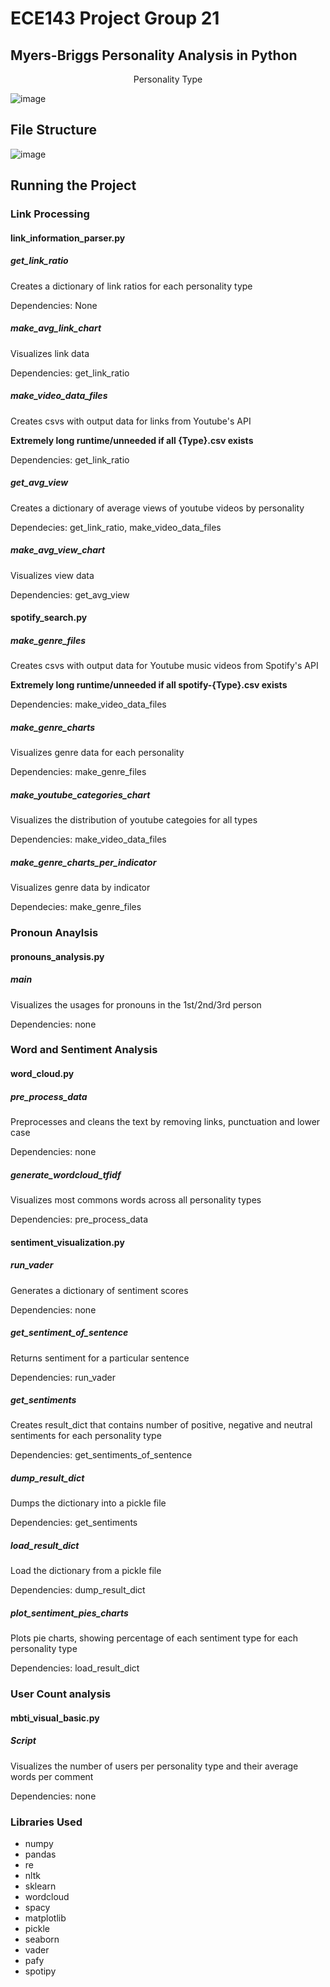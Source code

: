 # ECE143 Project Group 21
## Myers-Briggs Personality Analysis in Python
<p align="center">
    Personality Type
</p>

![image](https://github.com/admunk/ece143project/blob/main/Images/MeyersBriggs.jpg)

## File Structure
![image](https://github.com/admunk/ece143project/blob/main/Images/Structure.png)

## Running the Project

### Link Processing

#### link_information_parser.py
##### get_link_ratio
Creates a dictionary of link ratios for each personality type</p>
Dependencies: None</p>

##### make_avg_link_chart
Visualizes link data</p>
Dependencies: get_link_ratio</p>

##### make_video_data_files
Creates csvs with output data for links from Youtube's API</p>
**Extremely long runtime/unneeded if all {Type}.csv exists**</p>
Dependencies: get_link_ratio</p>

##### get_avg_view
Creates a dictionary of average views of youtube videos by personality</p>
Dependecies: get_link_ratio, make_video_data_files</p>

##### make_avg_view_chart
Visualizes view data</p>
Dependencies: get_avg_view</p>

#### spotify_search.py

##### make_genre_files
Creates csvs with output data for Youtube music videos from Spotify's API</p>
**Extremely long runtime/unneeded if all spotify-{Type}.csv exists**</p>
Dependencies: make_video_data_files</p>

##### make_genre_charts
Visualizes genre data for each personality</p>
Dependencies: make_genre_files</p>

##### make_youtube_categories_chart
Visualizes the distribution of youtube categoies for all types</p>
Dependencies: make_video_data_files</p>

##### make_genre_charts_per_indicator
Visualizes genre data by indicator</p>
Dependecies: make_genre_files</p>

### Pronoun Anaylsis

#### pronouns_analysis.py

##### main
Visualizes the usages for pronouns in the 1st/2nd/3rd person</p>
Dependencies: none</p>

### Word and Sentiment Analysis

#### word_cloud.py 

##### pre_process_data
Preprocesses and cleans the text by removing links, punctuation and lower case</p>
Dependencies: none</p>

##### generate_wordcloud_tfidf
Visualizes most commons words across all personality types</p>
Dependencies: pre_process_data</p>

#### sentiment_visualization.py

##### run_vader
Generates a dictionary of sentiment scores</p>
Dependencies: none</p>

##### get_sentiment_of_sentence
Returns sentiment for a particular sentence</p>
Dependencies: run_vader</p>

##### get_sentiments
Creates result_dict that contains number of positive, negative and neutral sentiments for each personality type</p>
Dependencies: get_sentiments_of_sentence

##### dump_result_dict
Dumps the dictionary into a pickle file</p>
Dependencies: get_sentiments</p>

##### load_result_dict
Load the dictionary from a pickle file</p>
Dependencies: dump_result_dict</p>

##### plot_sentiment_pies_charts
Plots pie charts, showing percentage of each sentiment type for each personality type</p>
Dependencies: load_result_dict</p>

### User Count analysis

#### mbti_visual_basic.py

##### Script
Visualizes the number of users per personality type and their average words per comment </p>
Dependencies: none</p>

### Libraries Used
<ul>
<li>numpy</li>
<li>pandas</li>
<li>re</li>
<li>nltk</li>
<li>sklearn</li>
<li>wordcloud</li>
<li>spacy</li>
<li>matplotlib</li>
<li>pickle</li>
<li>seaborn</li>
<li>vader</li>
<li>pafy</li>
<li>spotipy</li>
</ul>